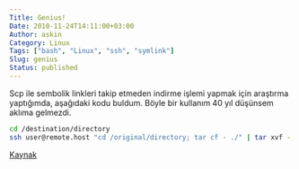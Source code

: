 ```yaml
---
Title: Genius! 
Date: 2010-11-24T14:11:00+03:00
Author: askin
Category: Linux
Tags: ["bash", "Linux", "ssh", "symlink"]
Slug: genius
Status: published
---
```


Scp ile sembolik linkleri takip etmeden indirme işlemi yapmak için araştırma yaptığımda, aşağıdaki kodu buldum. Böyle bir kullanım 40 yıl düşünsem aklıma gelmezdi.

```bash
cd /destination/directory
ssh user@remote.host "cd /original/directory; tar cf - ./" | tar xvf -
```

[Kaynak](http://www.linuxquestions.org/questions/linux-general-1/recursive-scp-w-o-following-links-658857/)
